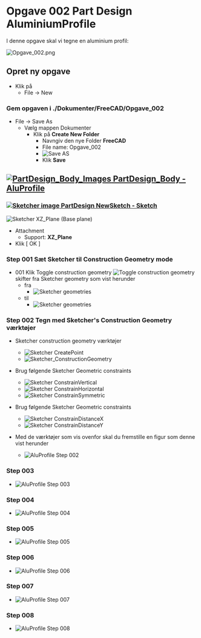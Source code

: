 # Opgave 002 Part Design AluminiumProfile  

I denne opgave skal vi tegne en aluminium profil:  

![Opgave_002.png](../../Images/Opgave_002.png)

## Opret ny opgave

* Klik på
  * File -> New

### Gem opgaven i ./Dokumenter/FreeCAD/Opgave_002

* File -> Save As
  * Vælg mappen Dokumenter 
    * Klik på **Create New Folder**
      * Navngiv den nye Folder **FreeCAD**
      * File name: Opgave_002
      * ![Save AS](./Images/Sk%C3%A6rmbillede%20fra%202022-09-05%2015-22-47.png)
      * Klik **Save**

## [![PartDesign_Body_Images](../../Images/PartDesign_Body.svg) PartDesign_Body - AluProfile](https://wiki.freecad.org/PartDesign_Body)  

### [![Sketcher image](../../Images/Sketcher_NewSketch.svg) PartDesign NewSketch - Sketch](https://wiki.freecad.org/Sketcher_NewSketch)

![Sketcher XZ_Plane (Base plane)](./Images/Sk%C3%A6rmbillede%20fra%202022-09-05%2015-26-35.png)

* Attachment  
  * Support: **XZ_Plane**  
* Klik [ OK ]

### Step 001 Sæt Sketcher til Construction Geometry mode

* 001 Klik Toggle construction geometry ![Toggle construction geometry](../../Images/Sketcher/SketcherGeometries/Sketcher_ToggleConstruction.svg) skifter fra Sketcher geometry som vist herunder
  * fra
    * ![Sketcher geometries](../../Images/Sketcher/SketcherGeometries/Sketcher_Geometry.png)
  * til
    * ![Sketcher geometries](../../Images/Sketcher/SketcherGeometries/Sketcher_ConstructionGeometry.png)

### Step 002 Tegn med Sketcher's Construction Geometry værktøjer

* Sketcher construction geometry værktøjer
  * ![Sketcher CreatePoint](../../Images/Sketcher/SketcherGeometries/Sketcher_CreatePoint.png)
  * ![Sketcher_ConstructionGeometry](../../Images/Sketcher/SketcherGeometries/Sketcher_ConstructionCreateRectangle.png)
* Brug følgende Sketcher Geometric constraints
  * ![Sketcher ConstrainVertical](../../Images/Sketcher/SketcherConstraints/GeometricConstraints/Sketcher_ConstrainVertical.svg)
  * ![Sketcher ConstrainHorizontal](../../Images/Sketcher/SketcherConstraints/GeometricConstraints/Sketcher_ConstrainHorizontal.svg)
  *  ![Sketcher ConstrainSymmetric](../../Images/Sketcher/SketcherConstraints/GeometricConstraints/Sketcher_ConstrainSymmetric.svg)
* Brug følgende Sketcher Geometric constraints
    * ![Sketcher ConstrainDistanceX](../../Images/Sketcher/SketcherConstraints/DimensionalConstraints/Sketcher_ConstrainDistanceX.svg)
  * ![Sketcher ConstrainDistanceY](../../Images/Sketcher/SketcherConstraints/DimensionalConstraints/Sketcher_ConstrainDistanceY.svg)

* Med de værktøjer som vis ovenfor skal du fremstille en figur som denne vist herunder
  * ![AluProfile Step 002](./Images/Step_002.png)

### Step 003

* ![AluProfile Step 003](./Images/Step_003b.png)

### Step 004

* ![AluProfile Step 004](./Images/Step_004b.png)  

### Step 005

* ![AluProfile Step 005](./Images/Step_005.png)  

### Step 006

* ![AluProfile Step 006](./Images/Step_006.png)  

### Step 007

* ![AluProfile Step 007](./Images/Step_007.png)  

### Step 008

* ![AluProfile Step 008](./Images/Step_008.png)  
